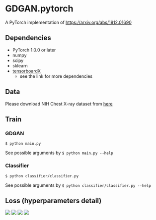 # GDGAN.pytorch
A PyTorch implementation of https://arxiv.org/abs/1812.01690

## Dependencies
- PyTorch 1.0.0 or later
- numpy
- scipy
- sklearn
- [tensorboardX](https://github.com/lanpa/tensorboardX)
  - see the link for more dependencies
## Data
Please download NIH Chest X-ray dataset from [here](https://nihcc.app.box.com/v/ChestXray-NIHCC)

## Train

### GDGAN
```
$ python main.py
```
See possible arguments by `$ python main.py --help`

### Classifier
```
$ python classifier/classifier.py
```
See possible arguments by `$ python classifier/classifier.py --help`

## Loss (hyperparameters detail)
<img src="https://latex.codecogs.com/gif.latex?L^{G1}&space;=&space;L^{G}_{WGAN\_GP}&space;&plus;&space;\lambda_{1}^{G1}&space;BCE(D_{c}^{(1)}&space;(G^{(1)}(z,y^{(1)})),&space;y^{(1)})"/>
<img src="https://latex.codecogs.com/gif.latex?\begin{align*}&space;L^{D1}&space;=&space;L^{D}_{WGAN\_GP}&space;&&plus;&space;\lambda_{1}^{D1}&space;BCE(D_{c}^{(1)}&space;(G^{(1)}(z,y^{(1)})),&space;y^{(1)})&space;\\&&plus;&space;\lambda_{2}^{D1}&space;BCE(D_{c}^{(1)}&space;(x),&space;y^{(1)})&space;\end{align*}"\>
<img src="https://latex.codecogs.com/gif.latex?\begin{align*}&space;L^{G2}&space;=&space;L^{G}_{WGAN\_GP}&space;&&plus;&space;\lambda_{1}^{G2}BCE(D_{c}^{(2)}(G^{(2)}(G^{(1)}(z,y^{(1)}),&space;y^{(2)})),&space;y^{(2)})&space;\\&space;&&plus;&space;\lambda_{2}^{G2}&space;BCE(D_{c}^{(1)}(G^{(2)}(G^{(1)}(z,y^{(1)}),&space;y^{(2)})),&space;y^{(1)})&space;\\&space;&&plus;&space;\lambda_{3}^{G2}&space;MSE&space;(G^{(1)}(z,&space;y^{(1)}),&space;G^{(2)}(G^{(1)}(z,y^{(1)}),&space;y^{(2)}))&space;\end{align*}"\>
<img src="https://latex.codecogs.com/gif.latex?\begin{align*}&space;L^{D2}&space;=&space;L^{D}_{WGAN\_GP}&space;&&plus;&space;\lambda_{1}^{D2}BCE(D_{c}^{(2)}(G^{(2)}(G^{(1)}(z,y^{(1)}),&space;y^{(2)})),&space;y^{(2)})&space;\\&space;&&plus;&space;\lambda_{2}^{D2}&space;BCE&space;(D_{c}^{(2)}(x),&space;y^{(2)})&space;\\&space;&&plus;&space;\lambda_{3}^{D2}&space;BCE&space;(D_{c}^{(1)}(G^{(2)}(G^{(1)}(z,y^{(1)}),&space;y^{(2)})),&space;y^{(1)})&space;\end{align*}"\>
